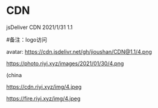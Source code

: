 # CDN
jsDeliver CDN
2021/1/31 1.1

#备注：logo访问

avatar: https://cdn.jsdelivr.net/gh/jioushan/CDN@1.1/4.png

https://photo.riyi.xyz/images/2021/01/30/4.png

(china

https://cdn.riyi.xyz/img/4.jpeg

https://fire.riyi.xyz/img/4.jpeg


